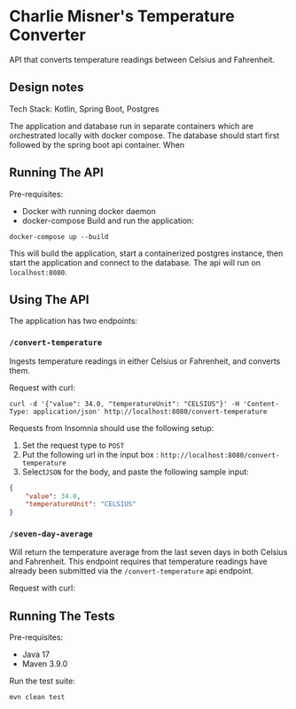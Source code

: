 # Charlie Misner's Temperature Converter
API that converts temperature readings between Celsius and Fahrenheit.

## Design notes
Tech Stack: Kotlin, Spring Boot, Postgres

The application and database run in separate containers which are orchestrated locally with docker compose.
The database should start first followed by the spring boot api container. When 

## Running The API
Pre-requisites:
- Docker with running docker daemon
- docker-compose
Build and run the application:
```
docker-compose up --build
```
This will build the application, start a containerized postgres instance, then start the application and 
connect to the database. The api will run on `localhost:8080`.

## Using The API
The application has two endpoints:

### `/convert-temperature`
Ingests temperature readings in either Celsius or Fahrenheit, and converts them.

Request with curl:
```
curl -d '{"value": 34.0, "temperatureUnit": "CELSIUS"}' -H 'Content-Type: application/json' http://localhost:8080/convert-temperature
```
Requests from Insomnia should use the following setup:
1. Set the request type to `POST`
2. Put the following url in the input box : `http://localhost:8080/convert-temperature`
3. Select`JSON` for the body, and paste the following sample input:
```json
{
    "value": 34.0,
    "temperatureUnit": "CELSIUS"
}
```

### `/seven-day-average`
Will return the temperature average from the last seven days in both Celsius and Fahrenheit.
This endpoint requires that temperature readings have already been submitted via the `/convert-temperature`
api endpoint.

Request with curl:


## Running The Tests
Pre-requisites:
- Java 17
- Maven 3.9.0

Run the test suite:
```
mvn clean test
```